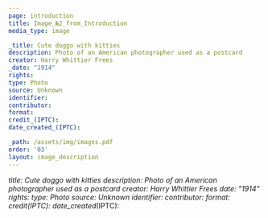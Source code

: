 ```yaml
---
page: introduction
title: Image_№2_from_Introduction
media_type: image

_title: Cute doggo with kitties
description: Photo of an American photographer used as a postcard
creator: Harry Whittier Frees
_date: "1914"
rights: 
type: Photo
source: Unknown
identifier:
contributor:
format:
credit_(IPTC):
date_created_(IPTC):

_path: /assets/img/images.pdf 
order: '03'
layout: image_description
---
```


_title: Cute doggo with kitties
description: Photo of an American photographer used as a postcard
creator: Harry Whittier Frees
_date: "1914"
rights: 
type: Photo
source: Unknown
identifier:
contributor:
format:
credit_(IPTC):
date_created_(IPTC):
